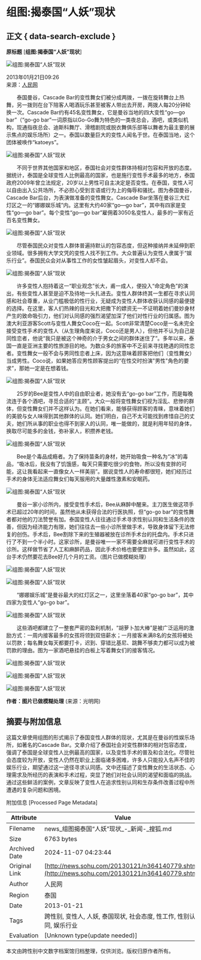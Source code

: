 # 组图:揭泰国“人妖”现状

## 正文 { data-search-exclude }


**原标题** [**组图:揭泰国“人妖”现状**]

![组图:揭泰国“人妖”现状](https://photocdn.sohu.com/20130121/Img364140780.jpg)

2013年01月21日09:26  
来源：[人民网](https://world.people.com.cn/n/2013/0121/c1002-20269165.html)

　　泰国曼谷，Cascade Bar的变性舞女们被分成两拨，一拨在旋转舞台上热舞，另一拨则在台下陪客人喝酒玩乐甚至被客人带出去开房，两拨人每20分钟轮换一次。Cascade Bar约有45名变性舞女，它是曼谷当地的四大变性“go—go bar”（“go-go bar”一词原指以Go-Go舞为特色的一类夜总会，酒吧，或类似机构，现通指夜总会、迪斯科舞厅、滑稽剧院或脱衣舞俱乐部等以舞者为最主要的展示焦点的娱乐场所）之一。泰国以数量巨大的变性人闻名于世。在泰国当地，这个团体被唤作“katoeys”。

![组图:揭泰国“人妖”现状](https://photocdn.sohu.com/20130121/Img364140781.jpg)

　　不同于世界其他国家和地区，泰国社会对变性群体持相对包容和开放的态度。据统计，泰国是全球变性人比例最高的国家，也是施行变性手术最多的地方，泰国政府2009年曾立法规定，20岁以上男性可自主决定是否变性。在泰国，变性人可以自由出入公共场所，不必担心受到言语或行为上的侮辱和骚扰。图为泰国曼谷，Cascade Bar后台，为表演做准备的变性舞女。Cascade Bar坐落在曼谷三大红灯区之一的“娜娜娱乐城”内。这里有大约40家“go—go bar”，其中有四家是变性“go—go bar”。每个变性“go—go bar”雇佣着3050名变性人，最多的一家有近百名变性舞女。

![组图:揭泰国“人妖”现状](https://photocdn.sohu.com/20130121/Img364140782.jpg)

　　尽管泰国民众对变性人群体普遍持默认的包容态度，但这种接纳并未延伸到职业领域。很多拥有大学文凭的变性人找不到工作。大众普遍认为变性人隶属于“娱乐行业”。泰国民众会对从事性工作的女性皱起眉头，对变性人却不会。

![组图:揭泰国“人妖”现状](https://photocdn.sohu.com/20130121/Img364140783.jpg)

　　许多变性人抱持着这一“职业观念”长大，甫一成人，便投入“命定角色”的演出，有些变性人甚至是迫不及待地一头扎进去。变性人群体终其一生都在寻求认同感和社会尊重，从业门槛极低的性行业，无疑成为变性人群体收获认同感的最便捷的选择。在这里，客人们热辣的目光和大把撒下的嫖资无一不证明着她们曼妙身材产生的致命吸引力，他们对认同感的强烈渴望加深了他们对性行业的归属感。图为澳大利亚游客Scott与变性人舞女Coco在一起。Scott非常清楚Coco是一名未完全接受变性手术的变性人（从生理角度来说，Coco还是男人），但他并不认为自己是同性恋者，他说“我只是被这个神奇的介于男女之间的群体迷住了”。多年以来，泰国一直是亚洲主要的性旅游目的地。为数众多的旅客中不乏前来寻找艳遇的同性恋者。变性舞女一般不会与男同性恋者上床，因为这意味着顾客把他们（变性舞女）当成男性。Coco说，如果她答应男性顾客提出的“在性交时扮演"男性"角色的要求”，那她一定是在想着钱。

![组图:揭泰国“人妖”现状](https://photocdn.sohu.com/20130121/Img364140784.jpg)

　　25岁的Bee是变性人中的自由职业者，她没有去“go-go bar”工作，而是每晚流连于各个酒吧，寻觅合适的“主顾”。大众一般将变性舞女们视为淫乱、悲惨的群体，但变性舞女们并不这样认为。在她们看来，能够获得顾客的青睐，意味着她们的美貌与女人味得到其他群体的认同。她们明白，自己不太可能找到疼惜自己的丈夫，她们所从事的职业也得不到家人的认同，唯一能做的，就是利用年轻的身体，换取尽可能多的金钱，弥补家人，积攒养老钱。

![组图:揭泰国“人妖”现状](https://photocdn.sohu.com/20130121/Img364140785.jpg)

　　Bee是个毒品成瘾者。为了保持苗条的身材，她开始吸食一种名为“冰”的毒品，“吸冰后，我没有了饥饿感，每天只需要吃很少的食物，所以没有变胖的可能，这让我看起来一直像女人一样美丽”。据说变性人的寿命都很短，她们经历过手术的身体无法适应舞女们每天服用的大量雌性激素和安眠药。

![组图:揭泰国“人妖”现状](https://photocdn.sohu.com/20130121/Img364140786.jpg)

　　曼谷一家小诊所内，接受变性手术后，Bee从麻醉中醒来。主刀医生做这项手术已超过20年的时间，虽然他从未获得合法的行医执照，但“go-go bar”的变性舞者都对他的刀法赞誉有加。泰国变性人往往通过手术寻求性别认同和生活条件的改善，但因为经济能力有限，她们往往去一些小诊所里做手术，导致身体留下无法修复的创伤。手术后，Bee割除下来的生殖器被放在诊所手术台的托盘内。手术只进行了不到一个半小时。这家诊所，是曼谷唯一一家不需要全麻就可进行变性手术的诊所。这样做节省了人工和麻醉药品，因此手术价格也要便宜许多。虽然如此，这台手术仍然要花去Bee好几个月的工资。（图片已做模糊处理）

![组图:揭泰国“人妖”现状](https://photocdn.sohu.com/20130121/Img364140787.jpg)

![组图:揭泰国“人妖”现状](https://photocdn.sohu.com/20130121/Img364140788.jpg)

　　“娜娜娱乐城”是曼谷最大的红灯区之一，这里坐落着40家“go-go bar”，其中四家为变性人“go-go bar”。

![组图:揭泰国“人妖”现状](https://photocdn.sohu.com/20130121/Img364140789.jpg)

　　这些酒吧都建立了一整套严密的盈利机制，“胡萝卜加大棒”是被广泛运用的激励方式：一周内接客最多的女孩将领到双倍薪水；一月接客未满8名的女孩将被处以罚款；每名舞女每天都要打卡，迟到、穿错比基尼、跳舞不够卖力都可以成为被罚款的理由。图为一家酒吧悬挂的白板上写着舞女们的接客情况。

![组图:揭泰国“人妖”现状](https://photocdn.sohu.com/20130121/Img364140790.jpg)

![组图:揭泰国“人妖”现状](https://photocdn.sohu.com/20130121/Img364140791.jpg)

![组图:揭泰国“人妖”现状](https://photocdn.sohu.com/20130121/Img364140792.jpg)

**作者：图片已做模糊处理** (来源：光明网)



## 摘要与附加信息

<!-- tcd_abstract -->
这篇文章使用组图的形式揭示了泰国变性人群体的现状，尤其是在曼谷的性娱乐场所，如著名的Cascade Bar。文章介绍了泰国社会对变性群体的相对包容态度，强调了泰国是全球变性人比例最高的国家，以及变性手术的普及和合法化。尽管社会态度较为开放，变性人仍然在职业上面临诸多困难，许多人只能投入名声不佳的娱乐行业，期望通过这一途径寻求认同感。文中还描述了变性舞女的生活状态、心理需求及所经历的表演和手术过程，突显了她们对社会认同的渴望和面临的挑战。通过这些鲜活的案例，文章反映了变性人在追求性别认同和生存条件改善过程中所遭遇的复杂问题和困境。
<!-- tcd_abstract_end -->

附加信息 [Processed Page Metadata]

| Attribute       | Value                                  |
|-----------------|----------------------------------------|
| Filename        | news_组图揭泰国“人妖”现状_-_新闻-_搜狐.md                             |
| Size            | 6763 bytes                           |
| Archived Date   | 2024-11-07 04:23:44                             |
| Original Link   | [http://news.sohu.com/20130121/n364140779.shtml](http://news.sohu.com/20130121/n364140779.shtml)                       |
| Author          | 人民网                               |
| Region          | 泰国                               |
| Date            | 2013-01-21                                 |
| Tags            | 跨性别, 变性人, 人妖, 泰国现状, 社会态度, 性工作, 性别认同, 娱乐行业                                 |
| Evaluation            | [Unknown type(update needed)]                                 |
<!-- tcd_table_end -->

本文由跨性别中文数字档案馆归档整理，仅供浏览。版权归原作者所有。
